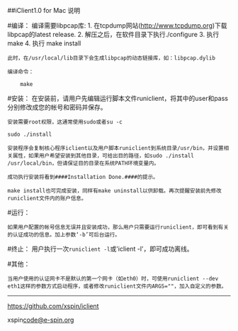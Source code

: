##iClient1.0 for Mac 说明

#编译：
    编译需要libpcap库:
    1. 在tcpdump网站(http://www.tcpdump.org)下载libpcap的latest release.
    2. 解压之后，在软件目录下执行./configure 
    3. 执行 make
    4. 执行 make install
 
    此时，在/usr/local/lib目录下会生成libpcap的动态链接库，如：libpcap.dylib

    编译命令：

        make
    
#安装：
    在安装前，请用户先编辑运行脚本文件runiclient，将其中的user和pass分别修改成您的帐号和密码并保存。 

    安装需要root权限，这通常使用sudo或者su -c

    sudo ./install 

    安装程序会复制核心程序iclient以及用户脚本runiclient到系统目录/usr/bin，并设置相关属性，如果用户希望安装到其他目录，可给出目的路径，如sudo ./install /usr/local/bin，但请保证目的目录在系统PATH环境变量内。 

    成功执行安装将看到####Installation Done.####的提示。 

    make install也可完成安装，同样有make uninstall以供卸载。再次提醒安装前先修改runiclient文件内的账户信息。 

#运行：
	
    如果用户配置的帐号信息无误并且安装成功，那么用户只需要运行runiclient，即可看到有关的认证成功的信息。加上参数‘-b’可后台运行。

#终止：
    用户执行一次`runiclient -l`或'iclient -l'，即可成功离线。 



#其他：

    当用户使用的认证网卡不是默认的第一个网卡（如eth0）时，可使用runiclient --dev eth1这样的参数方式启动程序，或者修改runiclient文件内ARGS=""，加入自定义的参数。 

------
https://github.com/xspin/iclient

xspin<code@e-spin.org>
